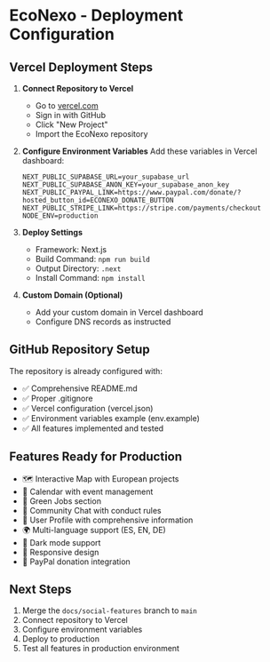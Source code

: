 # EcoNexo - Deployment Configuration

## Vercel Deployment Steps

1. **Connect Repository to Vercel**
   - Go to [vercel.com](https://vercel.com)
   - Sign in with GitHub
   - Click "New Project"
   - Import the EcoNexo repository

2. **Configure Environment Variables**
   Add these variables in Vercel dashboard:
   ```
   NEXT_PUBLIC_SUPABASE_URL=your_supabase_url
   NEXT_PUBLIC_SUPABASE_ANON_KEY=your_supabase_anon_key
   NEXT_PUBLIC_PAYPAL_LINK=https://www.paypal.com/donate/?hosted_button_id=ECONEXO_DONATE_BUTTON
   NEXT_PUBLIC_STRIPE_LINK=https://stripe.com/payments/checkout
   NODE_ENV=production
   ```

3. **Deploy Settings**
   - Framework: Next.js
   - Build Command: `npm run build`
   - Output Directory: `.next`
   - Install Command: `npm install`

4. **Custom Domain (Optional)**
   - Add your custom domain in Vercel dashboard
   - Configure DNS records as instructed

## GitHub Repository Setup

The repository is already configured with:
- ✅ Comprehensive README.md
- ✅ Proper .gitignore
- ✅ Vercel configuration (vercel.json)
- ✅ Environment variables example (env.example)
- ✅ All features implemented and tested

## Features Ready for Production

- 🗺️ Interactive Map with European projects
- 📅 Calendar with event management
- 💼 Green Jobs section
- 💬 Community Chat with conduct rules
- 👤 User Profile with comprehensive information
- 🌍 Multi-language support (ES, EN, DE)
- 🌙 Dark mode support
- 📱 Responsive design
- 💚 PayPal donation integration

## Next Steps

1. Merge the `docs/social-features` branch to `main`
2. Connect repository to Vercel
3. Configure environment variables
4. Deploy to production
5. Test all features in production environment
